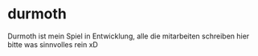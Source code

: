 # durmoth

Durmoth ist mein Spiel in Entwicklung, alle die mitarbeiten schreiben hier bitte was sinnvolles rein xD
